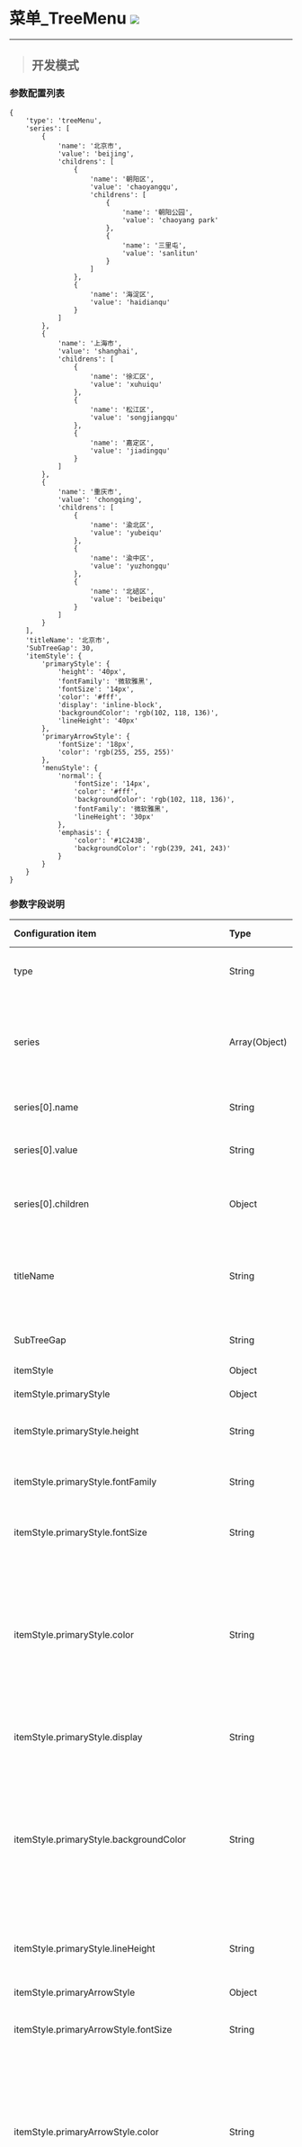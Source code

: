 # 菜单\_TreeMenu ![](/assets/TreeMenu.png)

---

> ## 开发模式

### 参数配置列表

```
{
    'type': 'treeMenu',
    'series': [
        {
            'name': '北京市',
            'value': 'beijing',
            'childrens': [
                {
                    'name': '朝阳区',
                    'value': 'chaoyangqu',
                    'childrens': [
                        {
                            'name': '朝阳公园',
                            'value': 'chaoyang park'
                        },
                        {
                            'name': '三里屯',
                            'value': 'sanlitun'
                        }
                    ]
                },
                {
                    'name': '海淀区',
                    'value': 'haidianqu'
                }
            ]
        },
        {
            'name': '上海市',
            'value': 'shanghai',
            'childrens': [
                {
                    'name': '徐汇区',
                    'value': 'xuhuiqu'
                },
                {
                    'name': '松江区',
                    'value': 'songjiangqu'
                },
                {
                    'name': '嘉定区',
                    'value': 'jiadingqu'
                }
            ]
        },
        {
            'name': '重庆市',
            'value': 'chongqing',
            'childrens': [
                {
                    'name': '渝北区',
                    'value': 'yubeiqu'
                },
                {
                    'name': '渝中区',
                    'value': 'yuzhongqu'
                },
                {
                    'name': '北碚区',
                    'value': 'beibeiqu'
                }
            ]
        }
    ],
    'titleName': '北京市',
    'SubTreeGap': 30,
    'itemStyle': {
        'primaryStyle': {
            'height': '40px',
            'fontFamily': '微软雅黑',
            'fontSize': '14px',
            'color': '#fff',
            'display': 'inline-block',
            'backgroundColor': 'rgb(102, 118, 136)',
            'lineHeight': '40px'
        },
        'primaryArrowStyle': {
            'fontSize': '18px',
            'color': 'rgb(255, 255, 255)'
        },
        'menuStyle': {
            'normal': {
                'fontSize': '14px',
                'color': '#fff',
                'backgroundColor': 'rgb(102, 118, 136)',
                'fontFamily': '微软雅黑',
                'lineHeight': '30px'
            },
            'emphasis': {
                'color': '#1C243B',
                'backgroundColor': 'rgb(239, 241, 243)'
            }
        }
    }
}
```

### 参数字段说明

| Configuration item | Type | Required | Default | Optional parameters | Description |
| :--- | :--- | :--- | :--- | :--- | :--- |
| type | String | √ | treeMenu |  | The only component type is treeMenu |
| series | Array\(Object\) | √ |  |  | Data option of the tree menu, every object item of the array means a level one item |
| series\[0\].name | String | √ |  |  | Text of the menu item, repeated |
| series\[0\].value | String | √ |  |  | Uniquely identification of a menu item |
| series\[0\].children | Object |  |  |  | Child item of this menu item with same constructure |
| titleName | String | √ |  |  | 初始化菜单时的默认菜单项文本内容。仅用于初始化显示，未选中当前任何菜单项 |
| SubTreeGap | String | √ | 30px |  | 子菜单距离父级菜单向右缩进的距离 |
| itemStyle | Object | √ |  |  | 菜单项的样式 |
| itemStyle.primaryStyle | Object | √ |  |  | 菜单项显示栏的样式 |
| itemStyle.primaryStyle.height | String | √ | 40px | 支持CSS3中height的参数值 | 菜单项显示栏的高度 |
| itemStyle.primaryStyle.fontFamily | String | √ | 微软雅黑 | 支持CSS3中font-family的参数值 | 菜单项显示栏的文本样式 |
| itemStyle.primaryStyle.fontSize | String | √ | 14px | 支持CSS3中font-size的参数值 | 菜单项显示栏的文本大小 |
| itemStyle.primaryStyle.color | String | √ | \#fff | 支持CSS3中颜色的参数值，包括Color Name\(颜色名称\)、HEX、RGB、RGBA、HSL、HSLA、transparent | 菜单项显示栏的文本颜色 |
| itemStyle.primaryStyle.display | String | √ | inline-block | 支持CSS3中display的参数值 | 菜单项显示栏的文本显示 |
| itemStyle.primaryStyle.backgroundColor | String | √ | rgb\(102, 118, 136\) | 支持CSS3中颜色的参数值，包括Color Name\(颜色名称\)、HEX、RGB、RGBA、HSL、HSLA、transparent | 菜单项显示栏的背景颜色 |
| itemStyle.primaryStyle.lineHeight | String | √ | 40px | 支持CSS3中line-height的参数值 | 菜单项显示栏的文本行间距 |
| itemStyle.primaryArrowStyle | Object | √ |  |  | 菜单项显示栏的三角标样式 |
| itemStyle.primaryArrowStyle.fontSize | String | √ | 14px | 支持CSS3中font-size的参数值 | 菜单项显示栏的三角标大小 |
| itemStyle.primaryArrowStyle.color | String | √ | \#fff | 支持CSS3中颜色的参数值，包括Color Name\(颜色名称\)、HEX、RGB、RGBA、HSL、HSLA、transparent | 菜单项显示栏的三角标颜色 |
| itemStyle.menuStyle | Object | √ |  |  | 菜单项下拉菜单的样式 |
| itemStyle.menuStyle.normal | Object | √ |  |  | 下拉菜单**未选中**状态样式 |
| itemStyle.menuStyle.normal.fontSize | String | √ | 14px | 支持CSS3中font-size的参数值 | 下拉菜单**未选中**状态的文本大小 |
| itemStyle.menuStyle.normal.color | String | √ | \#fff | 支持CSS3中颜色的参数值，包括Color Name\(颜色名称\)、HEX、RGB、RGBA、HSL、HSLA、transparent | 下拉菜单**未选中**状态的文本颜色 |
| itemStyle.menuStyle.normal.backgroundColor | String | √ | rgb\(102, 118, 136\) | 支持CSS3中颜色的参数值，包括Color Name\(颜色名称\)、HEX、RGB、RGBA、HSL、HSLA、transparent | 下拉菜单**未选中**状态的背景颜色 |
| itemStyle.menuStyle.normal.fontFamily | String | √ | 微软雅黑 | 支持CSS3中font-family的参数值 | 下拉菜单**未选中**状态的文本样式 |
| itemStyle.menuStyle.normal.lineHeight | String | √ | 40px | 支持CSS3中line-height的参数值 | 下拉菜单**未选中**状态的文本行间距 |
| itemStyle.menuStyle.emphasis | Object | √ |  |  | 下拉菜单**选中**状态样式 |
| itemStyle.menuStyle.emphasis.color | String | √ | \#fff | 支持CSS3中颜色的参数值，包括Color Name\(颜色名称\)、HEX、RGB、RGBA、HSL、HSLA、transparent | 下拉菜单**选中**状态的文本颜色 |
| itemStyle.menuStyle.emphasis.backgroundColor | String | √ | rgb\(239, 241, 243\) | 支持CSS3中颜色的参数值，包括Color Name\(颜色名称\)、HEX、RGB、RGBA、HSL、HSLA、transparent | 下拉菜单**选中**状态的背景颜色 |

> 注：
>
> * 菜单尚未绑定数据时，series中的children可以无限嵌套，建议一般三级菜单最号；绑定数据后series会自动生成，用户可根据自己需求手动修该文本内容
> * itemStyle.primaryStyle、itemStyle.primaryArrowStyle、itemStyle.menuStyle.normal和itemStyle.menuStyle.emphasis中的属性支持CSS3中的样式属性，命名采用驼峰命名方式，用户可按照规则添加其他菜单样式



